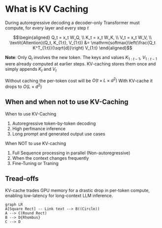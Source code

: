 # What is KV Caching
During autoregressive decoding a decoder-only Transformer must compute, for every layer and every step $t$ 

```math
\begin{aligned}
Q_t = x_t W_Q, \\
K_t = x_t W_K, \\
V_t = x_t W_V, \\
\textit{Attention}(Q_t, K_{1:t}, V_{1:t}) &= \mathrm{softmax}\left(\frac{Q_t K^T_{1:t}}{\sqrt{d}}\right) V_{1:t}
\end{aligned}
```

**Note**: Only $Q_t$ involves the new token. The keys and values $K_{1:t-1}$, $V_{1:t-1}$ were already computed at earlier steps. KV-caching stores them once and simply appends $K_t$ and $V_t$

Without caching the per-token cost will be $O(t\times L \times d^2)$
With KV-cache it drops to $O(L \times d^2)$

## When and when not to use KV-Caching
When to use KV-Caching
1. Autoregressive token-by-token decoding
2. High perfmance inference
3. Long prompt and generated output use cases

When NOT to use KV-caching
1. Full Sequence processing in parallel (Non-autoregressive)
2. When the context changes frequently
3. Fine-Tuning or Traning 

## Tread-offs
KV-cache trades GPU memory for a drastic drop in per-token compute, enabling low-latency
for long-context LLM inference.

```mermaid
graph LR
A[Square Rect] -- Link text --> B((Circle))
A --> C(Round Rect)
B --> D{Rhombus}
C --> D
```



